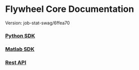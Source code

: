 # Flywheel Core Documentation
Version: job-stat-swag/6ffea70

### [Python SDK](python/)

### [Matlab SDK](matlab/)

### [Rest API](swagger/index.html)

